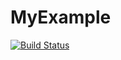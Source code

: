 # MyExample

[![Build Status](https://github.com/lucalore98/MyExample.jl/actions/workflows/CI.yml/badge.svg?branch=main)](https://github.com/lucalore98/MyExample.jl/actions/workflows/CI.yml?query=branch%3Amain)
